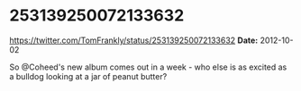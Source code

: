 # 253139250072133632
https://twitter.com/TomFrankly/status/253139250072133632
**Date:** 2012-10-02

So @Coheed's new album comes out in a week - who else is as excited as a bulldog looking at a jar of peanut butter?
